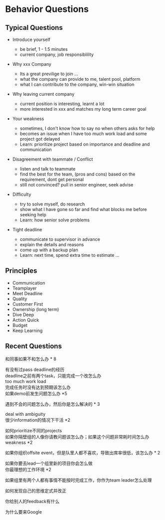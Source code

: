 # Behavior Questions


## Typical Questions

* Introduce yourself
  - be brief, 1 - 1.5 minutes
  - current company, job responsiblility

* Why xxx Company
  - Its a great previlige to join ... 
  - what the company can provide to me, talent pool, platform
  - what I can contribute to the company, win-win situation

* Why leaving current company
  - current position is interesting, learnt a lot
  - more interested in xxx and matches my long term career goal

* Your weakness
  - sometimes, I don't know how to say no when others asks for help
  - becomes an issue when I have too much work load and some project got delayed
  - Learn: prioritize project based on importance and deadline and communication

* Disagreement with teammate / Conflict
  - listen and talk to teammate
  - find the best for the team, (pros and cons) based on the requirement, dont get personal
  - still not convinced? pull in senior engineer, seek advise

* Difficulty
  - try to solve myself, do research
  - show what I have gone so far and find what blocks me before seeking help
  - Learn: how senior solve problems

* Tight deadline
  - communicate to supervisor in advance
  - explain the details and reasons
  - come up with a backup plan
  - Learn:  next time, spend extra time to estimate ...


## Principles

* Communication
* Teamplayer
* Meet Deadline
* Quality
* Customer First
* Ownership (long term)
* Dive Deep
* Action Quick
* Budget
* Keep Learning


## Recent Questions
和同事如果不和怎么办 * 8

有没有过pass deadline的经历 \
deadline之前有两个task，只能完成一个改怎么办  \
too much work load  \
完成任务时没有达到预期该怎么办  \
如果demo前发生问题怎么办 *5

遇到不会的问题怎么办，然后你是怎么解决的 * 3

deal with ambiguity \
很少information的情况下干活 *2

如何prioritize不同的projects  \
如果你隔壁组的人像你请教问题该怎么办；如果这个问题非常耗时间怎么办  \
weakness *2

如果你组织offsite event，但是队里人都不喜欢，导致出席率很低，该怎么办 * 2

如果你要去lead一个组里新的项目你会怎么做  \
你最理想的工作环境 *2

如果组里有两个人都有事情不能按时完成工作，你作为team leader怎么处理

如何发现自己的思维定式并改正

你给别人的feedback有什么

为什么要来Google

